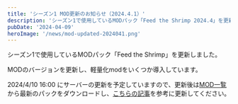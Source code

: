 ```yaml
---
title: 'シーズン1 MOD更新のお知らせ（2024.4.1）'
description: 'シーズン1で使用しているMODパック「Feed the Shrimp 2024.4」を更新しました。'
pubDate: '2024-04-09'
heroImage: '/news/mod-updated-2024041.png'
---
```


シーズン1で使用しているMODパック「Feed the Shrimp」を更新しました。

MODのバージョンを更新し、軽量化modをいくつか導入しています。

2024/4/10 16:00 にサーバーの更新を予定していますので、更新後は[MOD一覧](/modpack)から最新のパックをダウンロードし、[こちらの記事](/update)を参考に更新してください。
